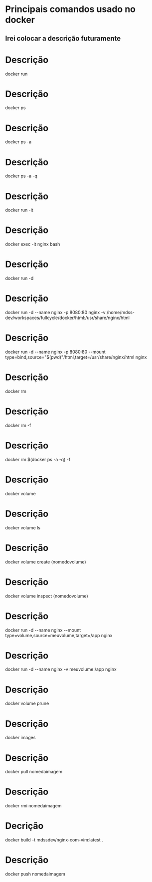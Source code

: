 # Principais comandos usado no docker

## Irei colocar a descrição futuramente

# Descrição

docker run

# Descrição

docker ps

# Descrição

docker ps -a

# Descrição

docker ps -a -q

# Descrição

docker run -it

# Descrição

docker exec -it nginx bash

# Descrição

docker run -d

# Descrição

docker run -d --name nginx -p 8080:80 nginx -v /home/mdss-dev/workspaces/fullcycle/docker/html:/usr/share/nginx/html

# Descrição

docker run -d --name nginx -p 8080:80 --mount type=bind,source="$(pwd)"/html,target=/usr/share/nginx/html nginx

# Descrição

docker rm

# Descrição

docker rm -f

# Descrição

docker rm $(docker ps -a -q) -f

# Descrição

docker volume

# Descrição

docker volume ls

# Descrição

docker volume create (nomedovolume)

# Descrição

docker volume inspect (nomedovolume)

# Descrição

docker run -d --name nginx --mount type=volume,source=meuvolume,target=/app nginx

# Descrição

docker run -d --name nginx -v meuvolume:/app nginx

# Descrição

docker volume prune

# Descrição

docker images

# Descrição

docker pull nomedaimagem

# Descrição

docker rmi nomedaimagem

# Decrição

docker build -t mdssdev/nginx-com-vim:latest .

# Descrição

docker push nomedaimagem
